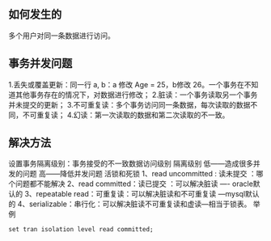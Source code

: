 ## 如何发生的
多个用户对同一条数据进行访问。
## 事务并发问题
1.丢失或覆盖更新：同一行 a, b：a 修改 Age = 25，b修改 26。一个事务在不知道其他事务存在的情况下，对数据进行修改；
2.脏读：一个事务读取另一个事务并未提交的更新；
3.不可重复读：多个事务访问同一条数据，每次读取的数据不同，不可重复读；
4.幻读：第一次读取的数据和第二次读取的不一致。

## 解决方法
设置事务隔离级别：事务接受的不一致数据访问级别
隔离级别
低——造成很多并发的问题
高——降低并发问题
活锁和死锁
1、read uncommitted : 读未提交 ：哪个问题都不能解决
2、read committed：读已提交 ：可以解决脏读 —- oracle默认的
3、repeatable read：可重复读：可以解决脏读和不可重复读 —mysql默认的
4、serializable：串行化：可以解决脏读不可重复读和虚读—相当于锁表。
举例
```
set tran isolation level read committed;
```
